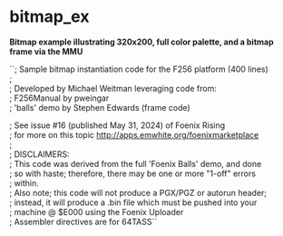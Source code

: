 # bitmap_ex
**Bitmap example illustrating 320x200, full color palette, and a bitmap frame via the MMU**  
  
``; Sample bitmap instantiation code for the F256 platform (400 lines)  
;  
; Developed by Michael Weitman leveraging code from:  
;  F256Manual by pweingar  
;  'balls' demo by Stephen Edwards (frame code)  
  
; See issue #16 (published May 31, 2024) of Foenix Rising  
; for more on this topic http://apps.emwhite.org/foenixmarketplace  
;  
; DISCLAIMERS:  
; This code was derived from the full 'Foenix Balls' demo, and done  
; so with haste; therefore, there may be one or more "1-off" errors  
; within.  
; Also note; this code will not produce a PGX/PGZ or autorun header;  
; instead, it will produce a .bin file which must be pushed into your  
; machine @ $E000 using the Foenix Uploader  
; Assembler directives are for 64TASS``  
